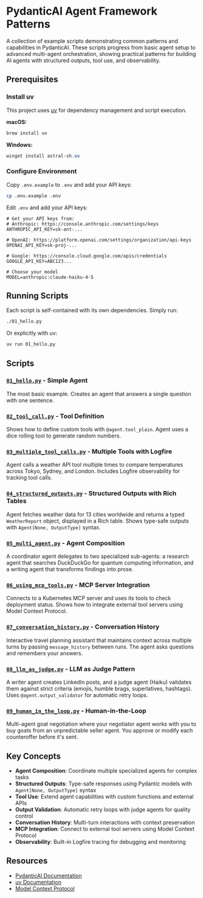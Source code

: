 # PydanticAI Agent Framework Patterns

A collection of example scripts demonstrating common patterns and capabilities in PydanticAI. These scripts progress from basic agent setup to advanced multi-agent orchestration, showing practical patterns for building AI agents with structured outputs, tool use, and observability.

## Prerequisites

### Install uv

This project uses [uv](https://docs.astral.sh/uv/) for dependency management and script execution.

**macOS:**
```bash
brew install uv
```

**Windows:**
```powershell
winget install astral-sh.uv
```

### Configure Environment

Copy `.env.example` to `.env` and add your API keys:

```bash
cp .env.example .env
```

Edit `.env` and add your API keys:

```env
# Get your API keys from:
# Anthropic: https://console.anthropic.com/settings/keys
ANTHROPIC_API_KEY=sk-ant-...

# OpenAI: https://platform.openai.com/settings/organization/api-keys
OPENAI_API_KEY=sk-proj-...

# Google: https://console.cloud.google.com/apis/credentials
GOOGLE_API_KEY=ABC123...

# Choose your model
MODEL=anthropic:claude-haiku-4-5
```

## Running Scripts

Each script is self-contained with its own dependencies. Simply run:

```bash
./01_hello.py
```

Or explicitly with uv:

```bash
uv run 01_hello.py
```

## Scripts

### [`01_hello.py`](01_hello.py) - Simple Agent
The most basic example. Creates an agent that answers a single question with one sentence.

### [`02_tool_call.py`](02_tool_call.py) - Tool Definition
Shows how to define custom tools with `@agent.tool_plain`. Agent uses a dice rolling tool to generate random numbers.

### [`03_multiple_tool_calls.py`](03_multiple_tool_calls.py) - Multiple Tools with Logfire
Agent calls a weather API tool multiple times to compare temperatures across Tokyo, Sydney, and London. Includes Logfire observability for tracking tool calls.

### [`04_structured_outputs.py`](04_structured_outputs.py) - Structured Outputs with Rich Tables
Agent fetches weather data for 13 cities worldwide and returns a typed `WeatherReport` object, displayed in a Rich table. Shows type-safe outputs with `Agent[None, OutputType]` syntax.

### [`05_multi_agent.py`](05_multi_agent.py) - Agent Composition
A coordinator agent delegates to two specialized sub-agents: a research agent that searches DuckDuckGo for quantum computing information, and a writing agent that transforms findings into prose.

### [`06_using_mcp_tools.py`](06_using_mcp_tools.py) - MCP Server Integration
Connects to a Kubernetes MCP server and uses its tools to check deployment status. Shows how to integrate external tool servers using Model Context Protocol.

### [`07_conversation_history.py`](07_conversation_history.py) - Conversation History
Interactive travel planning assistant that maintains context across multiple turns by passing `message_history` between runs. The agent asks questions and remembers your answers.

### [`08_llm_as_judge.py`](08_llm_as_judge.py) - LLM as Judge Pattern
A writer agent creates LinkedIn posts, and a judge agent (Haiku) validates them against strict criteria (emojis, humble brags, superlatives, hashtags). Uses `@agent.output_validator` for automatic retry loops.

### [`09_human_in_the_loop.py`](09_human_in_the_loop.py) - Human-in-the-Loop
Multi-agent goat negotiation where your negotiator agent works with you to buy goats from an unpredictable seller agent. You approve or modify each counteroffer before it's sent.

## Key Concepts

- **Agent Composition**: Coordinate multiple specialized agents for complex tasks
- **Structured Outputs**: Type-safe responses using Pydantic models with `Agent[None, OutputType]` syntax
- **Tool Use**: Extend agent capabilities with custom functions and external APIs
- **Output Validation**: Automatic retry loops with judge agents for quality control
- **Conversation History**: Multi-turn interactions with context preservation
- **MCP Integration**: Connect to external tool servers using Model Context Protocol
- **Observability**: Built-in Logfire tracing for debugging and monitoring

## Resources

- [PydanticAI Documentation](https://ai.pydantic.dev/)
- [uv Documentation](https://docs.astral.sh/uv/)
- [Model Context Protocol](https://modelcontextprotocol.io/)
